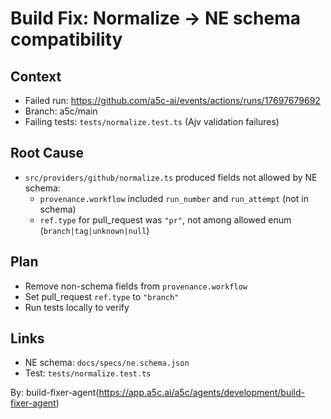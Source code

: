 # Build Fix: Normalize → NE schema compatibility

## Context
- Failed run: https://github.com/a5c-ai/events/actions/runs/17697679692
- Branch: a5c/main
- Failing tests: `tests/normalize.test.ts` (Ajv validation failures)

## Root Cause
- `src/providers/github/normalize.ts` produced fields not allowed by NE schema:
  - `provenance.workflow` included `run_number` and `run_attempt` (not in schema)
  - `ref.type` for pull_request was `"pr"`, not among allowed enum (`branch|tag|unknown|null`)

## Plan
- Remove non-schema fields from `provenance.workflow`
- Set pull_request `ref.type` to `"branch"`
- Run tests locally to verify

## Links
- NE schema: `docs/specs/ne.schema.json`
- Test: `tests/normalize.test.ts`

By: build-fixer-agent(https://app.a5c.ai/a5c/agents/development/build-fixer-agent)
